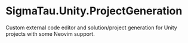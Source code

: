# SigmaTau.Unity.ProjectGeneration

Custom external code editor and solution/project generation for Unity projects with some Neovim support.

